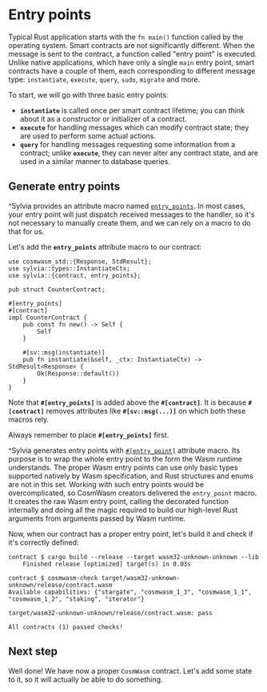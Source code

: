 # Entry points

Typical Rust application starts with the `fn main()` function called by the operating system.
Smart contracts are not significantly different. When the message is sent to the contract, a
function called "entry point" is executed. Unlike native applications, which have only a single
`main` entry point, smart contracts have a couple of them, each corresponding to different
message type: `instantiate`, `execute`, `query`, `sudo`, `migrate` and more.

To start, we will go with three basic entry points:

- **`instantiate`** is called once per smart contract lifetime; you can think about it as
  a constructor or initializer of a contract.
- **`execute`** for handling messages which can modify contract state; they are used to
  perform some actual actions.
- **`query`** for handling messages requesting some information from a contract; unlike **`execute`**,
  they can never alter any contract state, and are used in a similar manner to database queries.

## Generate entry points

^Sylvia provides an attribute macro named [`entry_points`](https://docs.rs/sylvia/0.7.0/sylvia/attr.entry_points.html).
In most cases, your entry point will just dispatch received messages to the handler,
so it's not necessary to manually create them, and we can rely on a macro to do that for us.

Let's add the **`entry_points`** attribute macro to our contract:

```rust,noplayground
use cosmwasm_std::{Response, StdResult};
use sylvia::types::InstantiateCtx;
use sylvia::{contract, entry_points};

pub struct CounterContract;

#[entry_points]
#[contract]
impl CounterContract {
    pub const fn new() -> Self {
        Self
    }

    #[sv::msg(instantiate)]
    pub fn instantiate(&self, _ctx: InstantiateCtx) -> StdResult<Response> {
        Ok(Response::default())
    }
}
```

Note that **`#[entry_points]`** is added above the **`#[contract]`**.
It is because **`#[contract]`** removes attributes like **`#[sv::msg(...)]`** on which both these macros rely.

Always remember to place **`#[entry_points]`** first.

^Sylvia generates entry points with [`#[entry_point]`](https://docs.rs/cosmwasm-std/1.3.1/cosmwasm_std/attr.entry_point.html)
attribute macro. Its purpose is to wrap the whole entry point to the form the Wasm runtime understands. 
The proper Wasm entry points can use only basic types supported natively by Wasm specification, and 
Rust structures and enums are not in this set. Working with such entry points would be 
overcomplicated, so CosmWasm creators delivered the `entry_point` macro. It creates the raw Wasm 
entry point, calling the decorated function internally and doing all the magic required to build our 
high-level Rust arguments from arguments passed by Wasm runtime.

Now, when our contract has a proper entry point, let's build it and check if it's correctly defined:

```shell
contract $ cargo build --release --target wasm32-unknown-unknown --lib
    Finished release [optimized] target(s) in 0.03s

contract $ cosmwasm-check target/wasm32-unknown-unknown/release/contract.wasm
Available capabilities: {"stargate", "cosmwasm_1_3", "cosmwasm_1_1", "cosmwasm_1_2", "staking", "iterator"}

target/wasm32-unknown-unknown/release/contract.wasm: pass

All contracts (1) passed checks!
```

## Next step

Well done! We have now a proper `CosmWasm` contract.
Let's add some state to it, so it will actually be able to do something.
